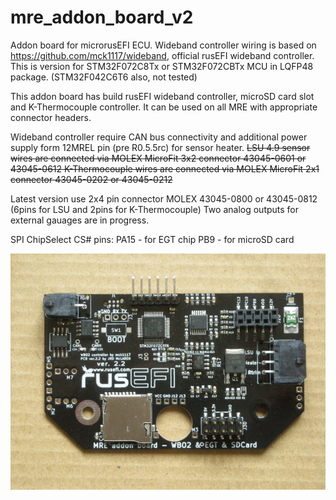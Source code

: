 # mre_addon_board_v2

Addon board for microrusEFI ECU.
Wideband controller wiring is based on https://github.com/mck1117/wideband, official rusEFI wideband controller.
This is version for STM32F072C8Tx or STM32F072CBTx MCU in LQFP48 package. (STM32F042C6T6 also, not tested)

This addon board has build rusEFI wideband controller, microSD card slot and K-Thermocouple controller.
It can be used on all MRE with appropriate connector headers.

Wideband controller require CAN bus connectivity and additional power supply form 12MREL pin (pre R0.5.5rc) for sensor heater.
~~LSU 4.9 sensor wires are connected via MOLEX MicroFit 3x2 connector 43045-0601 or 43045-0612
K-Thermocouple wires are connected via MOLEX MicroFit 2x1 connector 43045-0202 or 43045-0212~~

Latest version use 2x4 pin connector MOLEX 43045-0800 or 43045-0812 (6pins for LSU and 2pins for K-Thermocouple)
Two analog outputs for external gauages are in progress.

SPI ChipSelect CS# pins:
PA15 - for EGT chip
PB9 - for microSD card

![mre_addon_board_v2](https://github.com/JRDMcLAREN/mre_addon_board_v2/blob/main/mre_addon_real.jpg)
